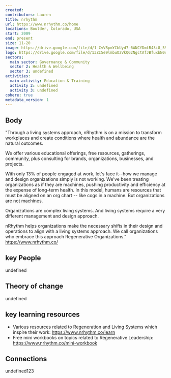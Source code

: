 ```yaml
---
created:
contributors: Lauren
title: nrhythm
url: https://www.nrhythm.co/home 
locations: Boulder, Colorado, USA
start: 2009
end: present
size: 11-20
image: https://drive.google.com/file/d/1-CvVBpmYCbUyd7-6ANCYDmtR43i8_59R/view?usp=drive_link 
logo: https://drive.google.com/file/d/13ZI5e9lmbuO2VkQG2NgctAfJBfuxbN0r/view?usp=drive_link 
sectors:
  main sector: Governance & Community
  sector 2: Health & Wellbeing
  sector 3: undefined
activities: 
  main activity: Education & Training
  activity 2: undefined
  activity 3: undefined
cohere: true
metadata_version: 1
---
```



## Body

"Through a living systems approach, nRhythm is on a mission to transform workplaces and create conditions where health and abundance are the natural outcomes.

We offer various educational offerings, free resources, gatherings, community, plus consulting for brands, organizations, businesses, and projects. 

With only 13% of people engaged at work, let's face it--how we manage and design organizations simply is not working. We've been treating organizations as if they are machines, pushing productivity and efficiency at the expense of long-term health. In this model, humans are resources that must be aligned on an org chart -- like cogs in a machine. But organizations are not machines. 

Organizations are complex living systems. And living systems require a very different management and design approach.

nRhythm helps organizations make the necessary shifts in their design and operations to align with a living systems approach. We call organizations who embrace this approach Regenerative Organizations." 
https://www.nrhythm.co/ 

## key People

undefined

## Theory of change

undefined

## key learning resources

- Various resources related to Regeneration and Living Systems which inspire their work: https://www.nrhythm.co/learn 
- Free mini workbooks on topics related to Regenerative Leadership: https://www.nrhythm.co/mini-workbook 

## Connections

undefined123

